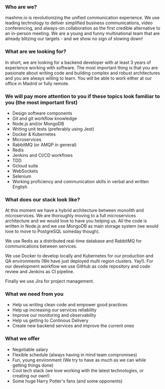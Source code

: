 ### Who are we?
mashme.io is revolutionizing the unified communication experience. We use leading technology to deliver simplified business communications, video conferencing, and always-on collaboration as the first credible alternative to an in-person meeting. We are a young and funny multinational team that are already blitzing our targets - and we show no sign of slowing down!

### What are we looking for?
In short, we are looking for a backend developer with at least 3 years of experience working with software. The most important thing is that you are pasionate about writing code and building complex and robust architectures and you are always willing to learn.
You will be able to work either at our office in Madrid or fully remote.

### We will pay more attention to you if these topics look familiar to you (the most important first)
- Design software components
- Git and git workflow knowledge
- Node.js and/or MongoDB
- Writing unit tests (preferably using Jest)
- Docker & Kubernetes
- Microservices
- RabbitMQ (or AMQP in general)
- Redis
- Jenkins and CI/CD workflows
- TDD
- Gcloud suite
- WebSockets
- Selenium
- Working proficiency and communication skills in verbal and written English


### What does our stack look like?
At this moment we have a hybrid architecture between monolith and microservices. We are thoroughly moving to a full microservices architecture and we would love to have you helping us. All the code is written in Node.js and we use MongoDB as main storage system (we would love to move to PostgreSQL someday though).

We use Redis as a distributed real-time database and RabbitMQ for communications between services.

 We use Docker to develop locally and Kubernetes for our production and QA environments (We have just deployed multi region clusters. Yay!). For our development workflow we use GitHub as code repository and code review and Jenkins as CI pipeline.

 Finally we use Jira for project management.

### What we need from you
- Help us writing clean code and empower good practices
- Help up increasing our services reliability
- Improve our monitoring and observability
- Help us getting to Continous Delivery
- Create new backend services and improve the current ones

### What we offer
- Negotiable salary
- Flexible schedule (always having in mind team compromises)
- Fun, young environment (We try to have as much as we can while getting things done)
- Cool tech stack (we love working with the latest technologies, or creating our own!)
- Some huge Harry Potter's fans (and some opponents)
